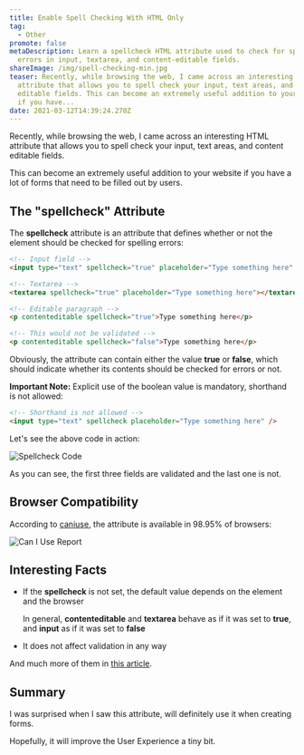 ```yaml
---
title: Enable Spell Checking With HTML Only
tag:
  - Other
promote: false
metaDescription: Learn a spellcheck HTML attribute used to check for spelling
  errors in input, textarea, and content-editable fields.
shareImage: /img/spell-checking-min.jpg
teaser: Recently, while browsing the web, I came across an interesting HTML
  attribute that allows you to spell check your input, text areas, and content
  editable fields. This can become an extremely useful addition to your website
  if you have...
date: 2021-03-12T14:39:24.270Z
---
```

Recently, while browsing the web, I came across an interesting HTML attribute that allows you to spell check your input, text areas, and content editable fields. 

This can become an extremely useful addition to your website if you have a lot of forms that need to be filled out by users. 

## The "spellcheck" Attribute

The **spellcheck** attribute is an attribute that defines whether or not the element should be checked for spelling errors:

```html
<!-- Input field -->
<input type="text" spellcheck="true" placeholder="Type something here" />

<!-- Textarea -->
<textarea spellcheck="true" placeholder="Type something here"></textarea>

<!-- Editable paragraph -->
<p contenteditable spellcheck="true">Type something here</p>

<!-- This would not be validated -->
<p contenteditable spellcheck="false">Type something here</p>
```

Obviously, the attribute can contain either the value **true** or **false**, which should indicate whether its contents should be checked for errors or not. 

**Important Note:** Explicit use of the boolean value is mandatory, shorthand is not allowed:

```html
<!-- Shorthand is not allowed -->
<input type="text" spellcheck placeholder="Type something here" />
```

Let's see the above code in action:

![Spellcheck Code](/img/spellcheck-min.gif "Spellcheck Code")

As you can see, the first three fields are validated and the last one is not.

## Browser Compatibility

According to [caniuse](https://caniuse.com/?search=spellcheck), the attribute is available in 98.95% of browsers:

![Can I Use Report](/img/screenshot-2021-03-12-at-15.58.06.png "Can I Use Report")

## Interesting Facts

* If the **spellcheck** is not set, the default value depends on the element and the browser

  In general, **contenteditable** and **textarea** behave as if it was set to **true**, and **input** as if it was set to **false**
* It does not affect validation in any way

And much more of them in [this article](https://www.wufoo.com/html5/spellcheck-attribute/).

## Summary

I was surprised when I saw this attribute, will definitely use it when creating forms.

Hopefully, it will improve the User Experience a tiny bit.